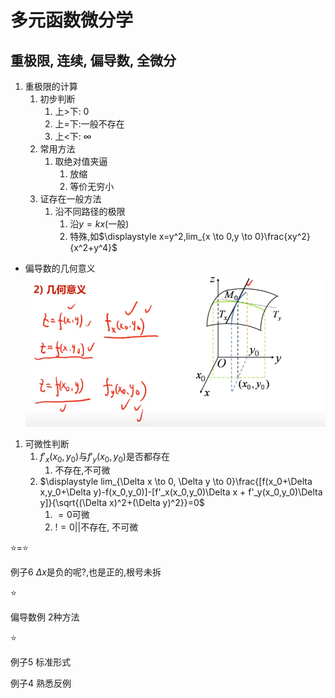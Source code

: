 # 多元函数微分学

## 重极限, 连续, 偏导数, 全微分

1. 重极限的计算
   1. 初步判断
      1. 上>下: 0
      1. 上=下:一般不存在
      1. 上<下: ∞
   2. 常用方法
      1. 取绝对值夹逼
         1. 放缩
         2. 等价无穷小
   3. 证存在一般方法
      1. 沿不同路径的极限
         1. 沿$y=kx$(一般)
         2. 特殊,如$\displaystyle x=y^2,lim_{x \to 0,y \to 0}\frac{xy^2}{x^2+y^4}$

- 偏导数的几何意义![偏导数的几何意义](https://raw.githubusercontent.com/Logible/Image/main/note_image/20220910203929.png)

1. 可微性判断
   1. $f'_x(x_0,y_0)$与$f'_y(x_0,y_0)$是否都存在
      1. 不存在,不可微
   2. $\displaystyle lim_{\Delta x \to 0, \Delta y \to 0}\frac{[f(x_0+\Delta x,y_0+\Delta y)-f(x_0,y_0)]-[f'_x(x_0,y_0)\Delta x + f'_y(x_0,y_0)\Delta y]}{\sqrt{(\Delta x)^2+(\Delta y)^2}}=0$
      1. $=0$可微
      2. $!=0 ||$不存在, 不可微

⭐=⭐

例子6 $\Delta x$是负的呢?,也是正的,根号未拆

⭐

偏导数例 2种方法

⭐

例子5 标准形式

例子4 熟悉反例
